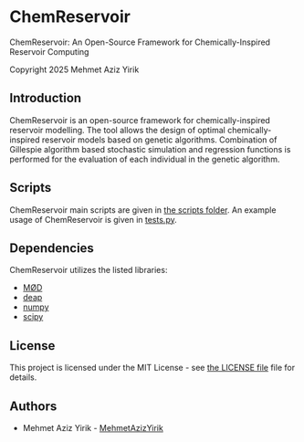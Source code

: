 # ChemReservoir
ChemReservoir: An Open-Source Framework for Chemically-Inspired Reservoir Computing

Copyright 2025 Mehmet Aziz Yirik

## Introduction

ChemReservoir is an open-source framework for chemically-inspired reservoir modelling. The tool allows the design of optimal chemically-inspired reservoir models based on genetic algorithms.
Combination of Gillespie algorithm based stochastic simulation and regression functions is performed for the evaluation of each individual in the genetic algorithm.

## Scripts

ChemReservoir main scripts are given in [the scripts folder](https://github.com/MehmetAzizYirik/ChemReservoir/tree/main/scripts). An example usage of ChemReservoir is given in [tests.py](https://github.com/MehmetAzizYirik/ChemReservoir/tree/main/scripts/tests.py).

## Dependencies

ChemReservoir utilizes the listed libraries:

- [MØD](https://cheminf.imada.sdu.dk/mod/)
- [deap](https://pypi.org/project/deap/)
- [numpy](https://pypi.org/project/numpy/)
- [scipy](https://pypi.org/project/scipy/)


## License
This project is licensed under the MIT License - see [the LICENSE file](https://github.com/MehmetAzizYirik/ChemReservoir/blob/main/LICENSE) file for details.

## Authors

 - Mehmet Aziz Yirik - [MehmetAzizYirik](https://github.com/MehmetAzizYirik) 
